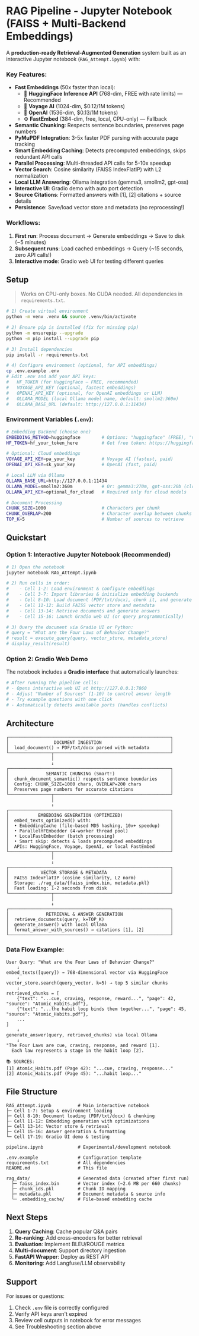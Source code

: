 # RAG Pipeline - Jupyter Notebook (FAISS + Multi-Backend Embeddings)

A **production-ready Retrieval-Augmented Generation** system built as an interactive Jupyter notebook (`RAG_Attempt.ipynb`) with:

### Key Features:

- **Fast Embeddings** (50x faster than local):
  - 🚀 **HuggingFace Inference API** (768-dim, FREE with rate limits) — Recommended
  - 🚀 **Voyage AI** (1024-dim, $0.12/1M tokens)
  - 🚀 **OpenAI** (1536-dim, $0.13/1M tokens)
  - ⚙️ **FastEmbed** (384-dim, free, local, CPU-only) — Fallback
- **Semantic Chunking**: Respects sentence boundaries, preserves page numbers
- **PyMuPDF Integration**: 3-5x faster PDF parsing with accurate page tracking
- **Smart Embedding Caching**: Detects precomputed embeddings, skips redundant API calls
- **Parallel Processing**: Multi-threaded API calls for 5-10x speedup
- **Vector Search**: Cosine similarity (FAISS IndexFlatIP) with L2 normalization
- **Local LLM Answering**: Ollama integration (gemma3, smollm2, gpt-oss)
- **Interactive UI**: Gradio demo with auto port detection
- **Source Citations**: Formatted answers with [1], [2] citations + source details
- **Persistence**: Save/load vector store and metadata (no reprocessing!)

### Workflows:

1. **First run**: Process document → Generate embeddings → Save to disk (~5 minutes)
2. **Subsequent runs**: Load cached embeddings → Query (~15 seconds, zero API calls!)
3. **Interactive mode**: Gradio web UI for testing different queries

## Setup

> Works on CPU-only boxes. No CUDA needed. All dependencies in `requirements.txt`.

```bash
# 1) Create virtual environment
python -m venv .venv && source .venv/bin/activate

# 2) Ensure pip is installed (fix for missing pip)
python -m ensurepip --upgrade
python -m pip install --upgrade pip

# 3) Install dependencies
pip install -r requirements.txt

# 4) Configure environment (optional, for API embeddings)
cp .env.example .env
# Edit .env and add your API keys:
#   HF_TOKEN (for HuggingFace — FREE, recommended)
#   VOYAGE_API_KEY (optional, fastest embeddings)
#   OPENAI_API_KEY (optional, for OpenAI embeddings or LLM)
#   OLLAMA_MODEL (local Ollama model name, default: smollm2:360m)
#   OLLAMA_BASE_URL (default: http://127.0.0.1:11434)
```

### Environment Variables (`.env`):

```bash
# Embedding Backend (choose one)
EMBEDDING_METHOD=huggingface        # Options: "huggingface" (FREE), "voyage", "openai", "fastembed"
HF_TOKEN=hf_your_token_here         # Get free token: https://huggingface.co/settings/tokens

# Optional: Cloud embeddings
VOYAGE_API_KEY=pa_your_key          # Voyage AI (fastest, paid)
OPENAI_API_KEY=sk_your_key          # OpenAI (fast, paid)

# Local LLM via Ollama
OLLAMA_BASE_URL=http://127.0.0.1:11434
OLLAMA_MODEL=smollm2:360m           # Or: gemma3:270m, gpt-oss:20b (cloud)
OLLAMA_API_KEY=optional_for_cloud   # Required only for cloud models

# Document Processing
CHUNK_SIZE=1000                     # Characters per chunk
CHUNK_OVERLAP=200                   # Character overlap between chunks
TOP_K=5                             # Number of sources to retrieve
```

## Quickstart

### Option 1: Interactive Jupyter Notebook (Recommended)

```bash
# 1) Open the notebook
jupyter notebook RAG_Attempt.ipynb

# 2) Run cells in order:
#    - Cell 1-2: Load environment & configure embeddings
#    - Cell 3-7: Import libraries & initialize embedding backends
#    - Cell 8-10: Load document (PDF/txt/docx), chunk it, and generate embeddings
#    - Cell 11-12: Build FAISS vector store and metadata
#    - Cell 13-14: Retrieve documents and generate answers
#    - Cell 15-16: Launch Gradio web UI (or query programmatically)

# 3) Query the document via Gradio UI or Python:
# query = "What are the Four Laws of Behavior Change?"
# result = execute_query(query, vector_store, metadata_store)
# display_result(result)
```

### Option 2: Gradio Web Demo

The notebook includes a **Gradio interface** that automatically launches:

```python
# After running the pipeline cells:
# - Opens interactive web UI at http://127.0.0.1:7860
# - Adjust "Number of Sources" (1-10) to control answer length
# - Try example questions with one click
# - Automatically detects available ports (handles conflicts)
```

## Architecture

```
┌─────────────────────────────────────────────────────────────┐
│                 DOCUMENT INGESTION                          │
│  load_document() → PDF/txt/docx parsed with metadata        │
└────────────────┬────────────────────────────────────────────┘
                 │
                 ↓
┌─────────────────────────────────────────────────────────────┐
│              SEMANTIC CHUNKING (Smart!)                     │
│  chunk_document_semantic() respects sentence boundaries     │
│  Config: CHUNK_SIZE=1000 chars, OVERLAP=200 chars           │
│  Preserves page numbers for accurate citations              │
└────────────────┬────────────────────────────────────────────┘
                 │
                 ↓
┌─────────────────────────────────────────────────────────────┐
│           EMBEDDING GENERATION (OPTIMIZED)                  │
│  embed_texts_optimized() with:                              │
│  • EmbeddingCache (file-based MD5 hashing, 10x+ speedup)    │
│  • ParallelHFEmbedder (4-worker thread pool)                │
│  • LocalFastEmbedder (batch processing)                     │
│  • Smart skip: detects & loads precomputed embeddings       │
│  APIs: HuggingFace, Voyage, OpenAI, or local FastEmbed      │
└────────────────┬────────────────────────────────────────────┘
                 │
                 ↓
┌─────────────────────────────────────────────────────────────┐
│            VECTOR STORAGE & METADATA                        │
│  FAISS IndexFlatIP (cosine similarity, L2 norm)             │
│  Storage: ./rag_data/{faiss_index.bin, metadata.pkl}        │
│  Fast loading: 1-2 seconds from disk                        │
└────────────────┬────────────────────────────────────────────┘
                 │
                 ↓
┌─────────────────────────────────────────────────────────────┐
│              RETRIEVAL & ANSWER GENERATION                  │
│  retrieve_documents(query, k=TOP_K)                         │
│  generate_answer() with local Ollama                        │
│  format_answer_with_sources() → citations [1], [2]          │
└─────────────────────────────────────────────────────────────┘
```

### Data Flow Example:

```
User Query: "What are the Four Laws of Behavior Change?"
    ↓
embed_texts([query]) → 768-dimensional vector via HuggingFace
    ↓
vector_store.search(query_vector, k=5) → top 5 similar chunks
    ↓
retrieved_chunks = [
    {"text": "...cue, craving, response, reward...", "page": 42, "source": "Atomic_Habits.pdf"},
    {"text": "...the habit loop binds them together...", "page": 45, "source": "Atomic_Habits.pdf"},
    ...
]
    ↓
generate_answer(query, retrieved_chunks) via local Ollama
    ↓
"The Four Laws are cue, craving, response, and reward [1].
  Each law represents a stage in the habit loop [2].

📚 SOURCES:
[1] Atomic_Habits.pdf (Page 42): "...cue, craving, response..."
[2] Atomic_Habits.pdf (Page 45): "...habit loop..."
```

## File Structure

```
RAG_Attempt.ipynb          # Main interactive notebook
├─ Cell 1-7: Setup & environment loading
├─ Cell 8-10: Document loading (PDF/txt/docx) & chunking
├─ Cell 11-12: Embedding generation with optimizations
├─ Cell 13-14: Vector store & retrieval
├─ Cell 15-16: Answer generation & formatting
└─ Cell 17-19: Gradio UI demo & testing

pipeline.ipynb             # Experimental/development notebook

.env.example               # Configuration template
requirements.txt           # All dependencies
README.md                  # This file

rag_data/                  # Generated data (created after first run)
  ├─ faiss_index.bin       # Vector index (~2.6 MB per 660 chunks)
  ├─ chunk_ids.pkl         # Chunk ID mapping
  ├─ metadata.pkl          # Document metadata & source info
  └─ .embedding_cache/     # File-based embedding cache
```

## Next Steps 

1. **Query Caching**: Cache popular Q&A pairs
2. **Re-ranking**: Add cross-encoders for better retrieval
3. **Evaluation**: Implement BLEU/ROUGE metrics
4. **Multi-document**: Support directory ingestion
5. **FastAPI Wrapper**: Deploy as REST API
6. **Monitoring**: Add Langfuse/LLM observability

## Support

For issues or questions:

1. Check `.env` file is correctly configured
2. Verify API keys aren't expired
3. Review cell outputs in notebook for error messages
4. See Troubleshooting section above
